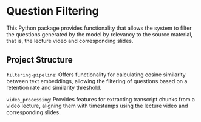 # Question Filtering

This Python package provides functionality that allows the system to filter the questions generated by the model by relevancy to the source material, that is, the lecture video and corresponding slides.

## Project Structure
`filtering-pipeline`: Offers functionality for calculating cosine similarity between text embeddings, allowing the filtering of questions based on a retention rate and similarity threshold.

`video_processing`: Provides features for extracting transcript chunks from a video lecture, aligning them with timestamps using the lecture video and corresponding slides.